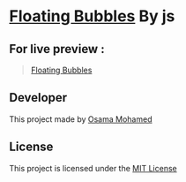 # [Floating Bubbles](https://osama-mohamed.github.io/floating_bubbles_js) By js


## For live preview :
> [Floating Bubbles](https://osama-mohamed.github.io/floating_bubbles_js)


## Developer
This project made by [Osama Mohamed](https://www.facebook.com/osama.mohamed.ms)

## License
This project is licensed under the [MIT License](https://opensource.org/licenses/MIT)
